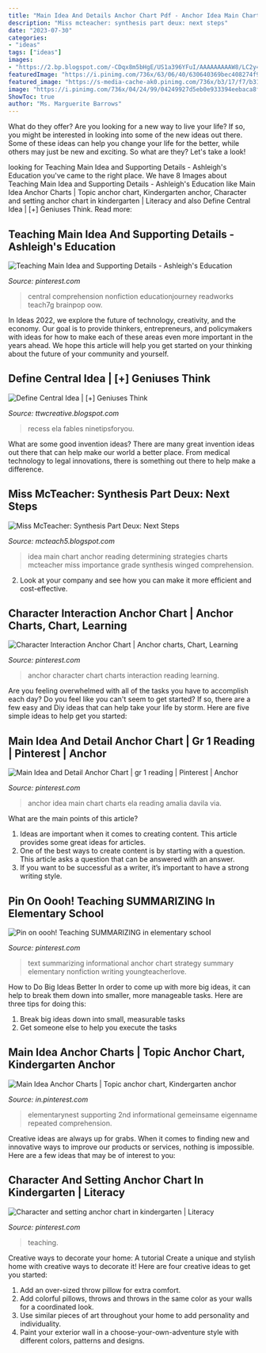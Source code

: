 ```yaml
---
title: "Main Idea And Details Anchor Chart Pdf - Anchor Idea Main Chart Charts Ela Reading Amalia Davila Via"
description: "Miss mcteacher: synthesis part deux: next steps"
date: "2023-07-30"
categories:
- "ideas"
tags: ["ideas"]
images:
- "https://2.bp.blogspot.com/-CDqx8m5bHgE/US1a396YFuI/AAAAAAAAAW8/LC2y4d-2lUU/s1600/IMG_1781.jpg"
featuredImage: "https://i.pinimg.com/736x/63/06/40/630640369bec408274f92642b6c3ca72.jpg"
featured_image: "https://s-media-cache-ak0.pinimg.com/736x/b3/17/f7/b317f7c6822d9a1336c450dc193592be.jpg"
image: "https://i.pinimg.com/736x/04/24/99/04249927d5eb0e933394eebaca8f6013.jpg"
ShowToc: true
author: "Ms. Marguerite Barrows"
---
```



What do they offer?
Are you looking for a new way to live your life? If so, you might be interested in looking into some of the new ideas out there. Some of these ideas can help you change your life for the better, while others may just be new and exciting. So what are they? Let's take a look!

	

		
looking for Teaching Main Idea and Supporting Details - Ashleigh&#039;s Education you've came to the right place. We have 8 Images about Teaching Main Idea and Supporting Details - Ashleigh&#039;s Education like Main Idea Anchor Charts | Topic anchor chart, Kindergarten anchor, Character and setting anchor chart in kindergarten | Literacy and also Define Central Idea | [+] Geniuses Think. Read more:
		
    
## Teaching Main Idea And Supporting Details - Ashleigh&#039;s Education

<img loading=lazy src="https://i.pinimg.com/736x/63/06/40/630640369bec408274f92642b6c3ca72.jpg" onerror="this.onerror=null;this.src='https://tse1.mm.bing.net/th?id=OIP.HUq_2sJ4ks9Q1lYVYcWFJQHaJ6&amp;pid=15.1';" alt="Teaching Main Idea and Supporting Details - Ashleigh&#039;s Education">

_Source: pinterest.com_

>central comprehension nonfiction educationjourney readworks teach7g brainpop oow. 

	

In Ideas 2022, we explore the future of technology, creativity, and the economy. Our goal is to provide thinkers, entrepreneurs, and policymakers with ideas for how to make each of these areas even more important in the years ahead. We hope this article will help you get started on your thinking about the future of your community and yourself.

    
## Define Central Idea | [+] Geniuses Think

<img loading=lazy src="https://i.pinimg.com/originals/39/b8/eb/39b8ebee6d4551467717ff4ab7e98292.jpg" onerror="this.onerror=null;this.src='https://tse3.mm.bing.net/th?id=OIP.PJ1ZzN4r3BIT4zfTzHJfkwHaJ4&amp;pid=15.1';" alt="Define Central Idea | [+] Geniuses Think">

_Source: ttwcreative.blogspot.com_

>recess ela fables ninetipsforyou. 

	

What are some good invention ideas?
There are many great invention ideas out there that can help make our world a better place. From medical technology to legal innovations, there is something out there to help make a difference.

    
## Miss McTeacher: Synthesis Part Deux: Next Steps

<img loading=lazy src="https://2.bp.blogspot.com/-CDqx8m5bHgE/US1a396YFuI/AAAAAAAAAW8/LC2y4d-2lUU/s1600/IMG_1781.jpg" onerror="this.onerror=null;this.src='https://tse2.mm.bing.net/th?id=OIP.eHb6sme4FEHSyrhsz3HO4gHaJ6&amp;pid=15.1';" alt="Miss McTeacher: Synthesis Part Deux: Next Steps">

_Source: mcteach5.blogspot.com_

>idea main chart anchor reading determining strategies charts mcteacher miss importance grade synthesis winged comprehension. 

	

2. Look at your company and see how you can make it more efficient and cost-effective.

    
## Character Interaction Anchor Chart | Anchor Charts, Chart, Learning

<img loading=lazy src="https://i.pinimg.com/736x/5d/44/b5/5d44b52650ace269070faaf031681fb6--anchor-chart-anchors.jpg" onerror="this.onerror=null;this.src='https://tse4.mm.bing.net/th?id=OIP.UlJFNUmwbGuFLVr_C4KzbwHaJ3&amp;pid=15.1';" alt="Character Interaction Anchor Chart | Anchor charts, Chart, Learning">

_Source: pinterest.com_

>anchor character chart charts interaction reading learning. 

	

Are you feeling overwhelmed with all of the tasks you have to accomplish each day? Do you feel like you can't seem to get started? If so, there are a few easy and Diy ideas that can help take your life by storm. Here are five simple ideas to help get you started:

    
## Main Idea And Detail Anchor Chart | Gr 1 Reading | Pinterest | Anchor

<img loading=lazy src="https://s-media-cache-ak0.pinimg.com/736x/b3/8a/0e/b38a0ef401758e513107af07f1676800.jpg" onerror="this.onerror=null;this.src='https://tse1.mm.bing.net/th?id=OIP.B8Oj1kqkgZ1PcaCPvQoHiwHaJ3&amp;pid=15.1';" alt="Main Idea and Detail Anchor Chart | gr 1 reading | Pinterest | Anchor">

_Source: pinterest.com_

>anchor idea main chart charts ela reading amalia davila via. 

	

What are the main points of this article?
1. Ideas are important when it comes to creating content. This article provides some great ideas for articles.
2. One of the best ways to create content is by starting with a question. This article asks a question that can be answered with an answer.
3. If you want to be successful as a writer, it’s important to have a strong writing style.

    
## Pin On Oooh! Teaching SUMMARIZING In Elementary School

<img loading=lazy src="https://i.pinimg.com/736x/04/24/99/04249927d5eb0e933394eebaca8f6013.jpg" onerror="this.onerror=null;this.src='https://tse1.mm.bing.net/th?id=OIP.5vdhJMVEIc53NXQUCrDXvgHaHt&amp;pid=15.1';" alt="Pin on oooh! Teaching SUMMARIZING in elementary school">

_Source: pinterest.com_

>text summarizing informational anchor chart strategy summary elementary nonfiction writing youngteacherlove. 

	

How to Do Big Ideas Better
In order to come up with more big ideas, it can help to break them down into smaller, more manageable tasks. Here are three tips for doing this:
1. Break big ideas down into small, measurable tasks
2. Get someone else to help you execute the tasks

    
## Main Idea Anchor Charts | Topic Anchor Chart, Kindergarten Anchor

<img loading=lazy src="https://i.pinimg.com/originals/69/ee/b1/69eeb16ed08110b33c30542b81038daa.jpg" onerror="this.onerror=null;this.src='https://tse4.mm.bing.net/th?id=OIP.OMysHhoVyqPyJqCP-VbO-wHaJ4&amp;pid=15.1';" alt="Main Idea Anchor Charts | Topic anchor chart, Kindergarten anchor">

_Source: in.pinterest.com_

>elementarynest supporting 2nd informational gemeinsame eigenname repeated comprehension. 

	

Creative ideas are always up for grabs. When it comes to finding new and innovative ways to improve our products or services, nothing is impossible. Here are a few ideas that may be of interest to you: 

    
## Character And Setting Anchor Chart In Kindergarten | Literacy

<img loading=lazy src="https://s-media-cache-ak0.pinimg.com/736x/b3/17/f7/b317f7c6822d9a1336c450dc193592be.jpg" onerror="this.onerror=null;this.src='https://tse3.mm.bing.net/th?id=OIP.DYtRLux3VUdanMGs4AgTRwHaJ3&amp;pid=15.1';" alt="Character and setting anchor chart in kindergarten | Literacy">

_Source: pinterest.com_

>teaching. 

	

Creative ways to decorate your home: A tutorial
Create a unique and stylish home with creative ways to decorate it! Here are four creative ideas to get you started: 
1. Add an over-sized throw pillow for extra comfort.
2. Add colorful pillows, throws and throws in the same color as your walls for a coordinated look. 
3. Use similar pieces of art throughout your home to add personality and individuality. 
4. Paint your exterior wall in a choose-your-own-adventure style with different colors, patterns and designs.

